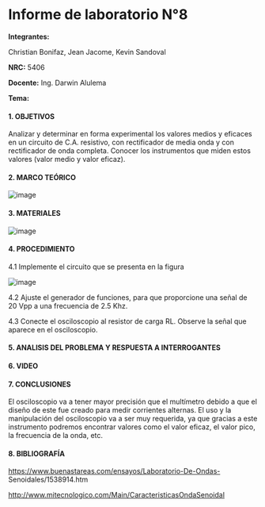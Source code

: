 # Informe de laboratorio N°8

**Integrantes:**

Christian Bonifaz, Jean Jacome, Kevin Sandoval

**NRC:** 5406

**Docente:** Ing. Darwin Alulema

**Tema:** 

#### 1. OBJETIVOS

Analizar y determinar en forma experimental los valores medios y eficaces en un circuito de C.A. resistivo, con rectificador de media onda y con rectificador de onda completa. Conocer los instrumentos que miden estos valores (valor medio y valor eficaz).


#### 2. MARCO TEÓRICO

![image](https://user-images.githubusercontent.com/85208164/132167413-cb38a310-6c6d-4855-8f53-979367a6ee4c.png)


#### 3. MATERIALES

![image](https://user-images.githubusercontent.com/84586968/132257750-784da743-2589-465c-830a-ce97d68ff4b3.png)

#### 4. PROCEDIMIENTO

4.1 Implemente el circuito que se presenta en la figura


![image](https://user-images.githubusercontent.com/84586968/132257730-9a623e8c-5fb9-4550-b25f-298d4ec5a1eb.png)

4.2 Ajuste el generador de funciones, para que proporcione una señal de 20 Vpp a una frecuencia de 2.5 Khz.

4.3 Conecte el osciloscopio al resistor de carga RL. Observe la señal que aparece en  el osciloscopio.

#### 5. ANALISIS DEL PROBLEMA Y RESPUESTA A INTERROGANTES

#### 6. VIDEO

#### 7. CONCLUSIONES

El osciloscopio va a tener mayor precisión que el multímetro debido a que el diseño de este fue creado para medir corrientes alternas. El uso y la manipulación del osciloscopio va a ser muy requerida, ya que gracias   a   este   instrumento   podremos   encontrar   valores   como   el   valor eficaz, el valor pico, la frecuencia de la onda, etc.


#### 8. BIBLIOGRAFÍA

https://www.buenastareas.com/ensayos/Laboratorio-De-Ondas- Senoidales/1538914.htm

http://www.mitecnologico.com/Main/CaracteristicasOndaSenoidal




